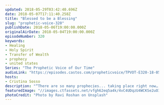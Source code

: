 ```yaml
---
updated: 2018-05-29T03:42:40.696Z
date: 2018-05-07T17:11:40.258Z
title: "Blessed to be a Blessing"
slug: "prophetic-voice-320"
publishDate: 2018-05-06T19:00:00.000Z
originalAirDate: 2018-05-04T19:00:00.000Z
episodeNumber: 320
keywords:
- Healing
- Holy Spirit
- Transfer of Wealth
- prophecy
- united states
Series: "The Prophetic Voice of Our Time"
audioLink: "https://episodes.castos.com/propheticvoice/TPVOT-E320-18-05-05-06-Blessed-to-be-a-Blessing.mp3"
hosts:
- Cristina Sosso
description: "“There are so many prophecies... taking place right now… Many many issues, global issues [challenges], have been here... for many many years, but now we can see victory, we can see resolution of these challenges. Same thing with your life. Believe that God can manifest…This is God’s intent, this is His will: be a blessing to others. He will bless you to be a blessing.” Psalm 144:12-15, John 16:12-14, Psalm 145"
featuredImage: "//images.ctfassets.net/vfgh62eq5a4k/4vC4UDqzU4WCKSe2uOIiOy/edcd7b2b2ace0112170d839e1b7879ab/ravi-roshan-383162-unsplash.jpg"
photoCredit: "Photo by Ravi Roshan on Unsplash"
---
```

